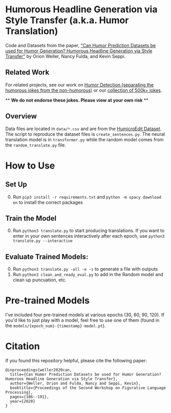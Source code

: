 # Humorous Headline Generation via Style Transfer (a.k.a. Humor Translation)
Code and Datasets from the paper, ["Can Humor Prediction Datasets be used for Humor Generation? Humorous Headline Generation via Style Transfer"](https://www.aclweb.org/anthology/2020.figlang-1.25/) by Orion Weller, Nancy Fulda, and Kevin Seppi.

## Related Work
For related projects, see our work on [Humor Detection (separating the humorous jokes from the non-humorous)](https://github.com/orionw/RedditHumorDetection) or our [collection of 500k+ jokes](https://github.com/orionw/rJokesData/blob/master/README.md).

** **We do not endorse these jokes. Please view at your own risk** **

## Overview
Data files are located in `data/*.csv` and are from the [HumicroEdit Dataset](https://www.cs.rochester.edu/u/nhossain/humicroedit.html). The script to reproduce the dataset files is `create_sentences.py`. The neural translation model is in `transformer.py` while the random model comes from the `random_translate.py` file.

# How to Use
## Set Up
0. Run `pip3 install -r requirements.txt` and `python -m spacy download en` to install the correct packages

## Train the Model
0. Run `python3 translate.py` to start producing translations.  If you want to enter in your own sentences interactively after each epoch, use `python3 translate.py --interactive`

## Evaluate Trained Models:
0. Run `python3 translate.py -all -e -s` to generate a file with outputs
1. Run `python3 clean_and_ready_eval.py` to add in the Random model and clean up puncuation, etc.

# Pre-trained Models
I've included four pre-trained models at various epochs (30, 60, 90, 120). If you'd like to just play with a model, feel free to use one of them (found in the `models/{epoch_num}-{timestamp}-model.pt`).

# Citation
If you found this repository helpful, please cite the following paper:

```
@inproceedings{weller2020can,
  title={Can Humor Prediction Datasets be used for Humor Generation? Humorous Headline Generation via Style Transfer},
  author={Weller, Orion and Fulda, Nancy and Seppi, Kevin},
  booktitle={Proceedings of the Second Workshop on Figurative Language Processing},
  pages={186--191},
  year={2020}
}
```